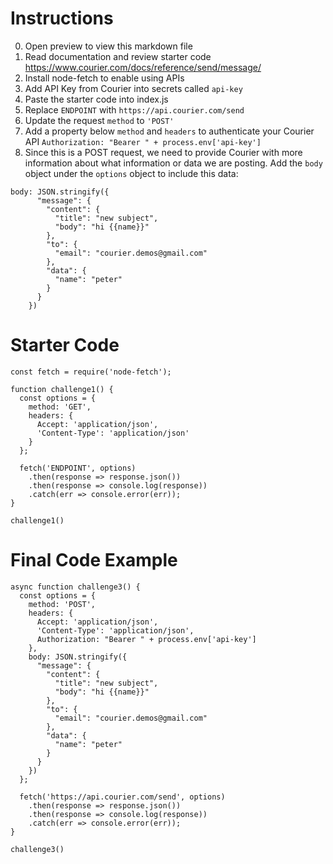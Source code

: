 # Instructions
0. Open preview to view this markdown file
1. Read documentation and review starter code https://www.courier.com/docs/reference/send/message/
2. Install node-fetch to enable using APIs
3. Add API Key from Courier into secrets called `api-key`
4. Paste the starter code into index.js
5. Replace `ENDPOINT` with `https://api.courier.com/send`
6. Update the request `method` to `'POST'`
7. Add a property below `method` and `headers` to authenticate your Courier API `Authorization: "Bearer " + process.env['api-key']`
8. Since this is a POST request, we need to provide Courier with more information about what information or data we are posting. Add the `body` object under the `options` object to include this data:
```
body: JSON.stringify({
      "message": {
        "content": {
          "title": "new subject",
          "body": "hi {{name}}"
        },
        "to": {
          "email": "courier.demos@gmail.com"
        },
        "data": {
          "name": "peter"
        }
      }
    })
```

# Starter Code
```
const fetch = require('node-fetch');

function challenge1() {
  const options = {
    method: 'GET',
    headers: {
      Accept: 'application/json',
      'Content-Type': 'application/json'
    }
  };
  
  fetch('ENDPOINT', options)
    .then(response => response.json())
    .then(response => console.log(response))
    .catch(err => console.error(err));
}

challenge1()
```

# Final Code Example
```
async function challenge3() {
  const options = {
    method: 'POST',
    headers: {
      Accept: 'application/json',
      'Content-Type': 'application/json',
      Authorization: "Bearer " + process.env['api-key']
    },
    body: JSON.stringify({
      "message": {
        "content": {
          "title": "new subject",
          "body": "hi {{name}}"
        },
        "to": {
          "email": "courier.demos@gmail.com"
        },
        "data": {
          "name": "peter"
        }
      }
    })
  };
  
  fetch('https://api.courier.com/send', options)
    .then(response => response.json())
    .then(response => console.log(response))
    .catch(err => console.error(err));
}

challenge3()
```


